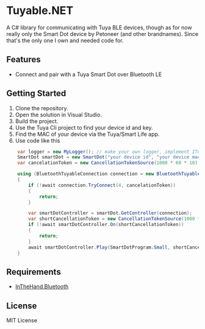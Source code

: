 # Tuyable.NET

A C# library for communicating with Tuya BLE devices, though as for now really only the Smart Dot device by Petoneer (and other brandnames). Since that's the only one I own and needed code for.

## Features

- Connect and pair with a Tuya Smart Dot over Bluetooth LE

## Getting Started

1. Clone the repository.
2. Open the solution in Visual Studio.
3. Build the project.
4. Use the Tuya Cli project to find your device id and key.
5. Find the MAC of your device via the Tuya/Smart Life app.
4. Use code like this
```csharp
	var logger = new MyLogger(); // make your own logger, implement ITuyableLogger
	SmartDot smartDot = new SmartDot("your device id", "your device mac (without colons)", "your device key");
	var cancelationToken = new CancellationTokenSource(1000 * 60 * 10).Token;

	using (BluetoothTuyableConnection connection = new BluetoothTuyableConnection(logger, smartDot.Device))
	{	
		if (!await connection.TryConnect(4, cancelationToken))
		{
			return;
		}

		var smartDotController = smartDot.GetController(connection);
		var shortCancellationToken = new CancellationTokenSource(1000 * 8).Token;
		if (!await smartDotController.On(shortCancellationToken))
		{
			return;
		}
		await smartDotController.Play(SmartDotProgram.Small, shortCancellationToken);
	}
```

## Requirements

- [InTheHand.Bluetooth](https://github.com/inthehand/BTLibrary)

## License

MIT License
